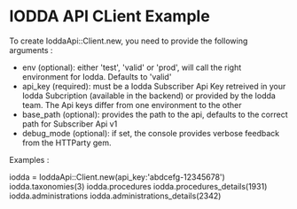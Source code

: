 # IODDA API CLient Example


 To create IoddaApi::Client.new, you need to provide the following arguments :
  * env (optional): either 'test', 'valid' or 'prod', will call the right environment for Iodda. Defaults to 'valid'
  * api_key (required): must be a Iodda Subscriber Api Key retreived in your Iodda Subcription (available in the backend) or provided by the Iodda team. The Api keys differ from one environment to the other
  * base_path (optional): provides the path to the api, defaults to the correct path for Subscriber Api v1
  * debug_mode (optional): if set, the console provides verbose feedback from the HTTParty gem. 

Examples :

iodda = IoddaApi::Client.new(api_key:'abdcefg-12345678')
iodda.taxonomies(3)
iodda.procedures
iodda.procedures_details(1931)
iodda.administrations
iodda.administrations_details(2342)
